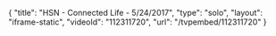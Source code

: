 {
    "title": "HSN - Connected Life - 5\/24\/2017",
    "type": "solo",
    "layout": "iframe-static",
    "videoId": "112311720",
    "url": "\/tvpembed\/112311720"
}